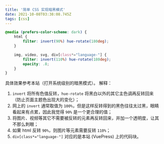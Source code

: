 ```yaml
---
title: '简单 CSS 实现暗黑模式'
date: 2021-10-08T03:38:08.745Z
tags: [css]
---
```


<!-- 「」 -->

```css
@media (prefers-color-scheme: dark) {
    html {
        filter: invert(90%) hue-rotate(180deg);
    }

    img, video, svg, div[class*="language-"] {
        filter: invert(110%) hue-rotate(180deg);
        opacity: .8;
    }
}
```

具体效果参考本站（打开系统级别的暗黑模式）。 解释：

1. `invert` 将所有色值反转，`hue-rotate` 将黑白以外的其它主色调再反转回来（防止页面主题色出现大的变化）；
2. 网上的 `invert` 通常取值为 `100%`，但是这样反转得到的黑色往往太过黑，眼睛看起来有点累，因此我觉得 `90%` 是一个更合理的值；
3. 将图片、视频等其它不需要被反转的元素再反转回来，并加一个透明度，让其不那么刺眼；
4. 如果 html 反转 `90%`，则图片等元素需要反转 `110%`；
5. `div[class*="language-"]` 对应的是本站 (VuePress) 上的代码块。

<!-- more -->
